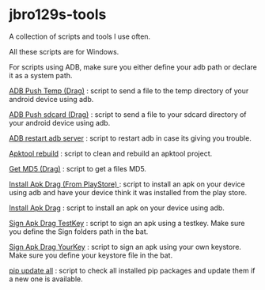 # jbro129s-tools
A collection of scripts and tools I use often.

All these scripts are for Windows.

For scripts using ADB, make sure you either define your adb path or declare it as a system path.

[ADB Push Temp (Drag)](https://github.com/jbro129/jbro129s-tools/blob/main/ADB%20Push%20Temp%20(Drag).bat) : script to send a file to the temp directory of your android device using adb.

[ADB Push sdcard (Drag)](https://github.com/jbro129/jbro129s-tools/blob/main/ADB%20Push%20sdcard%20(Drag).bat) : script to send a file to your sdcard directory of your android device using adb.

[ADB restart adb server](https://github.com/jbro129/jbro129s-tools/blob/main/ADB%20restart%20adb%20server.bat) : script to restart adb in case its giving you trouble.

[Apktool rebuild](https://github.com/jbro129/jbro129s-tools/blob/main/Apktool%20rebuild.bat) : script to clean and rebuild an apktool project.

[Get MD5 (Drag)](https://github.com/jbro129/jbro129s-tools/blob/main/Get%20MD5%20(Drag).bat) : script to get a files MD5.

[Install Apk Drag (From PlayStore)
](https://github.com/jbro129/jbro129s-tools/blob/main/Install%20Apk%20Drag%20(From%20PlayStore).bat) : script to install an apk on your device using adb and have your device think it was installed from the play store.

[Install Apk Drag](https://github.com/jbro129/jbro129s-tools/blob/main/Install%20Apk%20Drag.bat) : script to install an apk on your device using adb.

[Sign Apk Drag TestKey](https://github.com/jbro129/jbro129s-tools/blob/main/Sign%20Apk%20Drag%20TestKey.bat) : script to sign an apk using a testkey. Make sure you define the Sign folders path in the bat.

[Sign Apk Drag YourKey](https://github.com/jbro129/jbro129s-tools/blob/main/Sign%20Apk%20Drag%20YourKey.bat) : script to sign an apk using your own keystore. Make sure you define your keystore file in the bat.

[pip update all](https://github.com/jbro129/jbro129s-tools/blob/main/pip%20update%20all.ps1) : script to check all installed pip packages and update them if a new one is available.
